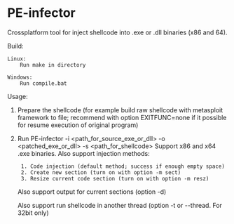 # PE-infector
Crossplatform tool for inject shellcode into .exe or .dll binaries (x86 and 64).

Build:

	Linux:
		Run make in directory
	
	Windows:
		Run compile.bat

Usage:

1. Prepare the shellcode (for example build raw shellcode with metasploit framework to file; recommend with option EXITFUNC=none if it possible for resume execution of original program)
2. Run PE-infector -i <path_for_source_exe_or_dll> -o <patched_exe_or_dll> -s <path_for_shellcode>
	Support x86 and x64 .exe binaries. 
	Also support injection methods:
	
		1. Code injection (default method; success if enough empty space)
		2. Create new section (turn on with option -m sect)
		3. Resize current code section (turn on with option -m resz)
		
	Also support output for current sections (option -d)
	
	Also support run shellcode in another thread (option -t or --thread. For 32bit only)

